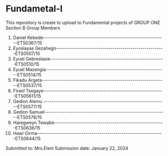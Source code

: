 # Fundametal-I
This repository is create to upload to Fundamental projects of GROUP ONE
Section B
Group Members
1. Daniel Kebede-------------------------------------------------------------ETS0367/15
2. Eyosiayas Gezahegn------------------------------------------------------ETS0507/15
3. Eyuel Gebreslasie---------------------------------------------------------ETS0510/15
4. Eyuel Mazengia------------------------------------------------------------ETS0514/15
5. Fikadu Argeta--------------------------------------------------------------ETS0537/15
6. Firaol Tsegaye------------------------------------------------------------ETS05611/15
7. Gedion Alemu -------------------------------------------------------------ETS0577/15
8. Gedion Samuel-------------------------------------------------------------ETS0578/15
9. Haregweyn Tewabe-------------------------------------------------------ETS0636/15
10. Hawi Girma---------------------------------------------------------------ETS0644/15


Submitted to: Mrs.Eleni 
Submission date: January 22, 2024

